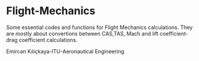 # Flight-Mechanics
Some essential codes and functions for Flight Mechanics calculations.
They are mostly about convertions between CAS,TAS, Mach and lift coefficient-drag coefficient calculations.

Emircan Kılıçkaya-ITU-Aeronautical Engineering
